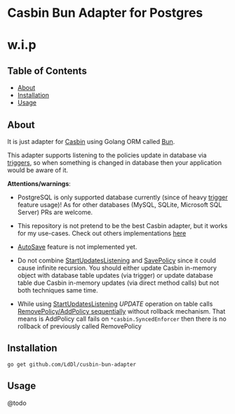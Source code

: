 
# Casbin Bun Adapter for Postgres
# w.i.p

## Table of Contents
- [About](#about)
- [Installation](#installation)
- [Usage](#usage)


## About

It is just adapter for [Casbin](https://casbin.org/) using Golang ORM called [Bun](https://bun.uptrace.dev/).

This adapter supports listening to the policies update in database via [triggers](https://www.postgresql.org/docs/8.1/triggers.html), so when something is changed in database then your application would be aware of it.

__Attentions/warnings__:

- PostgreSQL is only supported database currently (since of heavy [trigger](https://www.postgresql.org/docs/8.1/triggers.html) feature usage)! As for other databases (MySQL, SQLite, Microsoft SQL Server) PRs are welcome.

- This repository is not pretend to be the best Casbin adapter, but it works for my use-cases. Check out others implementations [here](https://casbin.org/docs/adapters/#supported-adapters)

- [AutoSave](https://casbin.org/docs/adapters/#autosave) feature is not implemented yet.

- Do not combine [StartUpdatesListening](./trigger.go#L103) and [SavePolicy](./adapter.go#L156) since it could cause infinite recursion. You should either update Casbin in-memory object with database table updates (via trigger) or update database table due Casbin in-memory updates (via direct method calls) but not both techniques same time.

- While using [StartUpdatesListening](./trigger.go#L103) _UPDATE_ operation on table calls [RemovePolicy/AddPolicy sequentially](./trigger.go#L186) without rollback mechanism. That means is AddPolicy call fails on `*casbin.SyncedEnforcer` then there is no rollback of previously called RemovePolicy


## Installation
```shell
go get github.com/LdDl/cusbin-bun-adapter
```

## Usage
@todo
